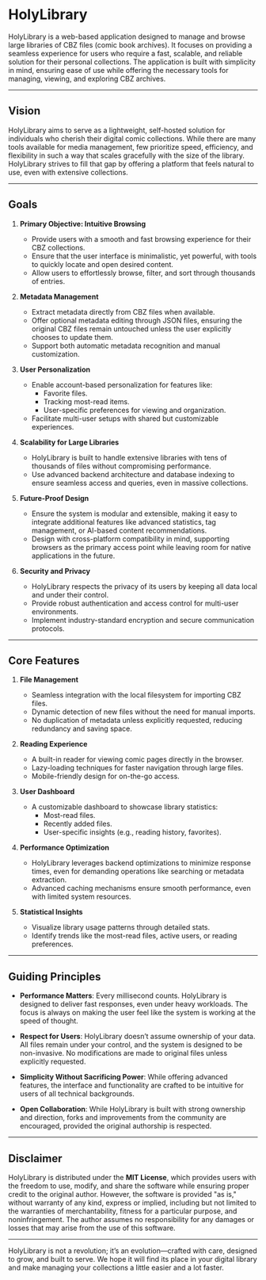 # HolyLibrary

HolyLibrary is a web-based application designed to manage and browse large libraries of CBZ files (comic book archives). It focuses on providing a seamless experience for users who require a fast, scalable, and reliable solution for their personal collections. The application is built with simplicity in mind, ensuring ease of use while offering the necessary tools for managing, viewing, and exploring CBZ archives.

---

## Vision

HolyLibrary aims to serve as a lightweight, self-hosted solution for individuals who cherish their digital comic collections. While there are many tools available for media management, few prioritize speed, efficiency, and flexibility in such a way that scales gracefully with the size of the library. HolyLibrary strives to fill that gap by offering a platform that feels natural to use, even with extensive collections.

---

## Goals

1. **Primary Objective: Intuitive Browsing**
   - Provide users with a smooth and fast browsing experience for their CBZ collections.
   - Ensure that the user interface is minimalistic, yet powerful, with tools to quickly locate and open desired content.
   - Allow users to effortlessly browse, filter, and sort through thousands of entries.

2. **Metadata Management**
   - Extract metadata directly from CBZ files when available.
   - Offer optional metadata editing through JSON files, ensuring the original CBZ files remain untouched unless the user explicitly chooses to update them.
   - Support both automatic metadata recognition and manual customization.

3. **User Personalization**
   - Enable account-based personalization for features like:
     - Favorite files.
     - Tracking most-read items.
     - User-specific preferences for viewing and organization.
   - Facilitate multi-user setups with shared but customizable experiences.

4. **Scalability for Large Libraries**
   - HolyLibrary is built to handle extensive libraries with tens of thousands of files without compromising performance.
   - Use advanced backend architecture and database indexing to ensure seamless access and queries, even in massive collections.

5. **Future-Proof Design**
   - Ensure the system is modular and extensible, making it easy to integrate additional features like advanced statistics, tag management, or AI-based content recommendations.
   - Design with cross-platform compatibility in mind, supporting browsers as the primary access point while leaving room for native applications in the future.

6. **Security and Privacy**
   - HolyLibrary respects the privacy of its users by keeping all data local and under their control.
   - Provide robust authentication and access control for multi-user environments.
   - Implement industry-standard encryption and secure communication protocols.

---

## Core Features

1. **File Management**
   - Seamless integration with the local filesystem for importing CBZ files.
   - Dynamic detection of new files without the need for manual imports.
   - No duplication of metadata unless explicitly requested, reducing redundancy and saving space.

2. **Reading Experience**
   - A built-in reader for viewing comic pages directly in the browser.
   - Lazy-loading techniques for faster navigation through large files.
   - Mobile-friendly design for on-the-go access.

3. **User Dashboard**
   - A customizable dashboard to showcase library statistics:
     - Most-read files.
     - Recently added files.
     - User-specific insights (e.g., reading history, favorites).

4. **Performance Optimization**
   - HolyLibrary leverages backend optimizations to minimize response times, even for demanding operations like searching or metadata extraction.
   - Advanced caching mechanisms ensure smooth performance, even with limited system resources.

5. **Statistical Insights**
   - Visualize library usage patterns through detailed stats.
   - Identify trends like the most-read files, active users, or reading preferences.

---

## Guiding Principles

- **Performance Matters**:
  Every millisecond counts. HolyLibrary is designed to deliver fast responses, even under heavy workloads. The focus is always on making the user feel like the system is working at the speed of thought.

- **Respect for Users**:
  HolyLibrary doesn’t assume ownership of your data. All files remain under your control, and the system is designed to be non-invasive. No modifications are made to original files unless explicitly requested.

- **Simplicity Without Sacrificing Power**:
  While offering advanced features, the interface and functionality are crafted to be intuitive for users of all technical backgrounds.

- **Open Collaboration**:
  While HolyLibrary is built with strong ownership and direction, forks and improvements from the community are encouraged, provided the original authorship is respected.

---

## Disclaimer

HolyLibrary is distributed under the **MIT License**, which provides users with the freedom to use, modify, and share the software while ensuring proper credit to the original author. However, the software is provided "as is," without warranty of any kind, express or implied, including but not limited to the warranties of merchantability, fitness for a particular purpose, and noninfringement. The author assumes no responsibility for any damages or losses that may arise from the use of this software.

---

HolyLibrary is not a revolution; it’s an evolution—crafted with care, designed to grow, and built to serve. We hope it will find its place in your digital library and make managing your collections a little easier and a lot faster.
